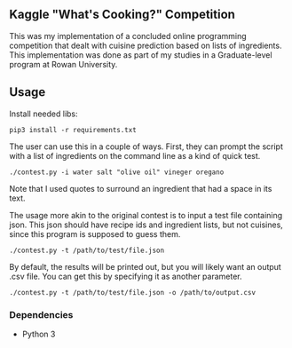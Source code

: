 ## Kaggle "What's Cooking?" Competition
This was my implementation of a concluded online programming competition
that dealt with cuisine prediction based on lists of ingredients. 
This implementation was done as part of my studies in a Graduate-level program at Rowan University. 

## Usage 
Install needed libs:
```shell script
pip3 install -r requirements.txt
```

The user can use this in a couple of ways. First, they can 
prompt the script with a list of ingredients on the command line 
as a kind of quick test.
```shell script
./contest.py -i water salt "olive oil" vineger oregano
``` 
Note that I used quotes to surround an ingredient that had a space in its text. 

The usage more akin to the original contest is to input a test file 
containing json. This json should have recipe ids and ingredient lists, but not
cuisines, since this program is supposed to guess them. 
```shell script
./contest.py -t /path/to/test/file.json
```

By default, the results will be printed out, but you will likely want an output .csv file.
You can get this by specifying it as another parameter.
```shell script
./contest.py -t /path/to/test/file.json -o /path/to/output.csv
```

### Dependencies
* Python 3
